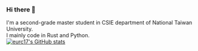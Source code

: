 ### Hi there 👋

I'm a second-grade master student in CSIE department of National Taiwan University.  
I mainly code in Rust and Python.  
[![eurc17's GitHub stats](https://github-readme-stats.vercel.app/api?username=eurc17)](https://github.com/anuraghazra/github-readme-stats)

<!--
**eurc17/eurc17** is a ✨ _special_ ✨ repository because its `README.md` (this file) appears on your GitHub profile.

Here are some ideas to get you started:

- 🔭 I’m currently working on ...
- 🌱 I’m currently learning ...
- 👯 I’m looking to collaborate on ...
- 🤔 I’m looking for help with ...
- 💬 Ask me about ...
- 📫 How to reach me: ...
- 😄 Pronouns: ...
- ⚡ Fun fact: ...
-->
